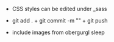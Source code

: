 - CSS styles can be edited under _sass

- git add . + git commit -m "" + git push

- include images from obergurgl sleep